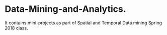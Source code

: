 # Data-Mining-and-Analytics.
It contains mini-projects as part of Spatial and Temporal Data mining Spring 2018 class.
